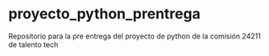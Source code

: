 # proyecto_python_prentrega
Repositorio para la pre entrega del proyecto de python de la comisión 24211 de talento tech
